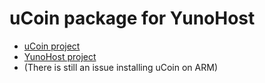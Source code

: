 # uCoin package for YunoHost

* [uCoin project](http://ucoin.io)
* [YunoHost project](https://yunohost.org/#/)
* (There is still an issue installing uCoin on ARM)
